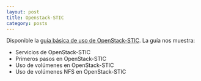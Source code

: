 ```yaml
---
layout: post
title: Openstack-STIC
category: posts
---
```


Disponible la [guía básica de uso de OpenStack-STIC](https://ualmtorres.github.io/OpenStackSTIC/). La guía nos muestra:

* Servicios de OpenStack-STIC
* Primeros pasos en OpenStack-STIC
* Uso de volúmenes en OpenStack-STIC
* Uso de volúmenes NFS en OpenStack-STIC
